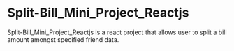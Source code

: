 # Split-Bill_Mini_Project_Reactjs
Split-Bill_Mini_Project_Reactjs is a react project that allows user to split a bill amount amongst specified friend data.
